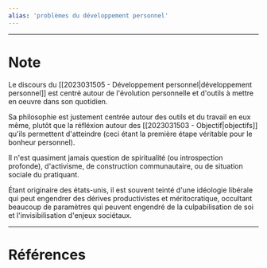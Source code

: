 ```yaml
---
alias: 'problèmes du développement personnel'
---
```


---
# Note

Le discours du [[2023031505 - Développement personnel|développement personnel]] est centré autour de l'évolution personnelle et d'outils à mettre en oeuvre dans son quotidien.

Sa philosophie est justement centrée autour des outils et du travail en eux même, plutôt que la réfléxion autour des [[2023031503 - Objectif|objectifs]] qu'ils permettent d'atteindre (ceci étant la première étape véritable pour le bonheur personnel).

Il n'est quasiment jamais question de spiritualité (ou introspection profonde), d'activisme, de construction communautaire, ou de situation sociale du pratiquant.

Étant originaire des états-unis, il est souvent teinté d'une idéologie libérale qui peut engendrer des dérives productivistes et méritocratique, occultant beaucoup de paramètres qui peuvent engendré de la culpabilisation de soi et l'invisibilisation d'enjeux sociétaux.

---
# Références

